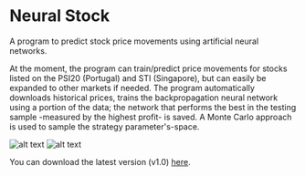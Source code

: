 # Neural Stock
A program to predict stock price movements using artificial neural networks. 

At the moment, the program can train/predict price movements for stocks listed on the PSI20 (Portugal) and STI (Singapore), but can easily be expanded to other markets if needed. The program automatically downloads historical prices, trains the backpropagation neural network using a portion of the data; the network that performs the best in the testing sample -measured by the highest profit- is saved. A Monte Carlo approach is used to sample the strategy parameter's-space.

![alt text](http://i.imgur.com/NlRF2ab.png "NeuralStock")
![alt text](http://i.imgur.com/aMj8XO6.png "NeuralStock")

You can download the latest version (v1.0) [here](https://github.com/cesarioalmeida/NeuralStock/releases/download/v1.0/NeuralStock.msi).
